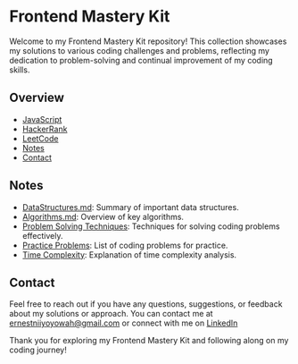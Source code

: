 # Frontend Mastery Kit

Welcome to my Frontend Mastery Kit repository! This collection showcases my solutions to various coding challenges and problems, reflecting my dedication to problem-solving and continual improvement of my coding skills.

## Overview

- [JavaScript](/JavaScript)
- [HackerRank](/HackerRank)
- [LeetCode](/LeetCode)
- [Notes](/Notes)
- [Contact](#Contact)

## Notes

- [DataStructures.md](/Notes/DataStructures.md): Summary of important data structures.
- [Algorithms.md](/Notes/Algorithms.md): Overview of key algorithms.
- [Problem Solving Techniques](/Notes/Problem-Solving-Techniques.md): Techniques for solving coding problems effectively.
- [Practice Problems](/Notes/Practice-Problems.md): List of coding problems for practice.
- [Time Complexity](/Notes/TimeComplexity.md): Explanation of time complexity analysis.

## Contact

Feel free to reach out if you have any questions, suggestions, or feedback about my solutions or approach. You can contact me at [ernestniiyoyowah@gmail.com](mailto:ernestniiyoyowah@gmail.com) or connect with me on [LinkedIn](https://www.linkedin.com/in/ernestyoyowah)

Thank you for exploring my Frontend Mastery Kit and following along on my coding journey!
